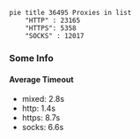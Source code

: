 
```mermaid
pie title 36495 Proxies in list
    "HTTP" : 23165
    "HTTPS": 5358
    "SOCKS" : 12017
```

### Some Info
#### Average Timeout

- mixed: 2.8s
- http: 1.4s
- https: 8.7s
- socks: 6.6s